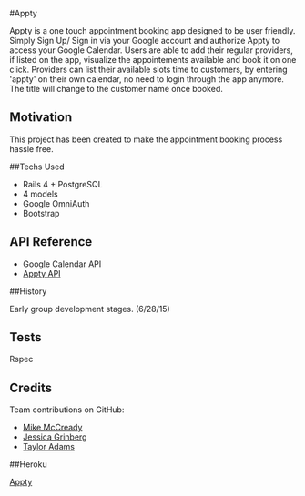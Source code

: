 #Appty

Appty is a one touch appointment booking app designed to be user friendly.
Simply Sign Up/ Sign in via your Google account and authorize Appty to access your Google Calendar.
Users are able to add their regular providers, if listed on the app, visualize the appointements available and book it on one click.
Providers can list their available slots time to customers, by entering 'appty' on their own calendar, no need to login through the app anymore. The title will change to the customer name once booked.


## Motivation

This project has been created to make the appointment booking process hassle free.

##Techs Used
- Rails 4 + PostgreSQL
- 4 models 
- Google OmniAuth
- Bootstrap

## API Reference

- Google Calendar API
- [Appty API](https://apptyapp.herokuapp.com/api/users.json)

##History

Early group development stages. (6/28/15)

## Tests

Rspec

## Credits

Team contributions on GitHub:
- [Mike McCready](https://github.com/mikemccready)
- [Jessica Grinberg](https://github.com/jessgrinberg)
- [Taylor Adams](https://github.com/Taylorpadams)


##Heroku

[Appty](http://apptyapp.com/)



